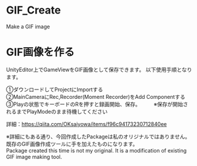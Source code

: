 # GIF_Create
Make a GIF image


GIF画像を作る
======================
UnityEditor上でGameViewをGIF画像として保存できます。
以下使用手順となります。

①ダウンロードしてProjectにImportする  
②MainCameraにRec,Recorder(Moment Recorder)をAdd Componentする  
③Playの状態でキーボードのRを押すと録画開始、保存。  　　
※保存が開始されるまでPlayModeのまま待機してください

詳細：https://qiita.com/OKsaiyowa/items/f96c94173230712840ee

※詳細にもある通り、今回作成したPackageは私のオリジナルではありません。既存のGIF画像作成ツールに手を加えたものになります。  
Package created this time is not my original. It is a modification of existing GIF image making tool.

